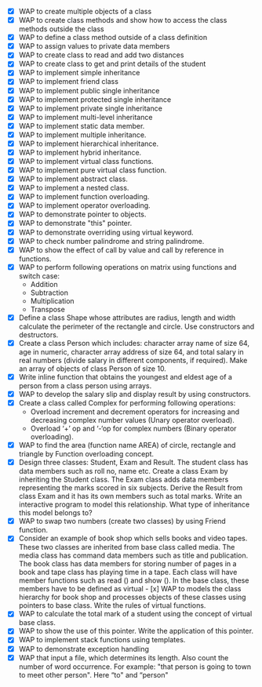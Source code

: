 -   [x] WAP to create multiple objects of a class
-   [x] WAP to create class methods and show how to access the class methods outside the class
-   [x] WAP to define a class method outside of a class definition
-   [x] WAP to assign values to private data members
-   [x] WAP to create class to read and add two distances
-   [x] WAP to create class to get and print details of the student
-   [x] WAP to implement simple inheritance
-   [x] WAP to implement friend class
-   [x] WAP to implement public single inheritance
-   [x] WAP to implement protected single inheritance
-   [x] WAP to implement private single inheritance
-   [x] WAP to implement multi-level inheritance
-   [x] WAP to implement static data member.
-   [x] WAP to implement multiple inheritance.
-   [x] WAP to implement hierarchical inheritance.
-   [x] WAP to implement hybrid inheritance.
-   [x] WAP to implement virtual class functions.
-   [x] WAP to implement pure virtual class function.
-   [x] WAP to implement abstract class.
-   [x] WAP to implement a nested class.
-   [x] WAP to implement function overloading.
-   [x] WAP to implement operator overloading.
-   [x] WAP to demonstrate pointer to objects.
-   [x] WAP to demonstrate "this" pointer.
-   [x] WAP to demonstrate overriding using virtual keyword.
-   [x] WAP to check number palindrome and string palindrome.
-   [x] WAP to show the effect of call by value and call by reference in functions.
-   [x] WAP to perform following operations on matrix using functions and switch case:
    -   Addition
    -   Subtraction
    -   Multiplication
    -   Transpose
-   [x] Define a class Shape whose attributes are radius, length and width calculate the perimeter of the rectangle and circle. Use constructors and destructors.
-   [x] Create a class Person which includes: character array name of size 64, age in numeric, character array address of size 64, and total salary in real numbers (divide salary in different components, if required). Make an array of objects of class Person of size 10.
-   [x] Write inline function that obtains the youngest and eldest age of a person from a class person using arrays.
-   [x] WAP to develop the salary slip and display result by using constructors.
-   [x] Create a class called Complex for performing following operations:
    -   Overload increment and decrement operators for increasing and decreasing complex number values (Unary operator overload).
    -   Overload ‘+’ op and ‘-‘op for complex numbers (Binary operator overloading).
-   [x] WAP to find the area (function name AREA) of circle, rectangle and triangle by Function overloading concept.
-   [x] Design three classes: Student, Exam and Result. The student class has data members such as roll no, name etc. Create a class Exam by inheriting the Student class. The Exam class adds data members representing the marks scored in six subjects. Derive the Result from class Exam and it has its own members such as total marks. Write an interactive program to model this relationship. What type of inheritance this model belongs to?
-   [x] WAP to swap two numbers (create two classes) by using Friend function.
-   [x] Consider an example of book shop which sells books and video tapes. These two classes are inherited from base class called media. The media class has command data members such as title and publication. The book class has data members for storing number of pages in a book and tape class has playing time in a tape. Each class will have member functions such as read () and show (). In the base class, these members have to be defined as virtual - [x] WAP to models the class hierarchy for book shop and processes objects of these classes using pointers to base class. Write the rules of virtual functions.
-   [x] WAP to calculate the total mark of a student using the concept of virtual base class.
-   [x] WAP to show the use of this pointer. Write the application of this pointer.
-   [x] WAP to implement stack functions using templates.
-   [x] WAP to demonstrate exception handling
-   [x] WAP that input a file, which determines its length. Also count the number of word occurrence. For example: "that person is going to town to meet other person". Here “to" and “person"
